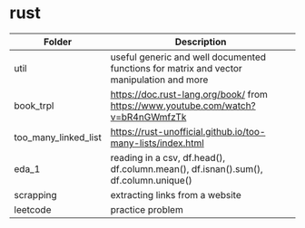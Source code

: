 # rust
| Folder | Description|
|-|-|
| util |  useful generic and well documented functions for matrix and vector manipulation and more|
| book_trpl |  https://doc.rust-lang.org/book/ from https://www.youtube.com/watch?v=bR4nGWmfzTk
| too_many_linked_list |  https://rust-unofficial.github.io/too-many-lists/index.html|
| eda_1 |  reading in a csv, df.head(), df.column.mean(), df.isnan().sum(), df.column.unique()|
| scrapping |  extracting links from a website|
| leetcode |  practice problem|
